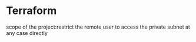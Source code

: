 # Terraform
scope of the project:restrict the remote user to access the private subnet at any case directly
